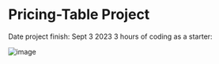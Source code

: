 # Pricing-Table Project
Date project finish: Sept 3 2023
3 hours of coding as a starter:

![image](https://github.com/Alyryah/Pricing-Table-demo/assets/130431868/91d153b3-b3c7-425a-9985-0bd0ce79d622)
